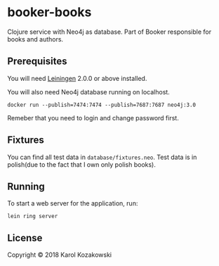 # booker-books

Clojure service with Neo4j as database. Part of Booker responsible for books and authors.

## Prerequisites

You will need [Leiningen][] 2.0.0 or above installed.

[leiningen]: https://github.com/technomancy/leiningen

You will also need Neo4j database running on localhost.

`docker run --publish=7474:7474 --publish=7687:7687 neo4j:3.0`

Remeber that you need to login and change password first.

## Fixtures
You can find all test data in `database/fixtures.neo`. Test data is in polish(due to the fact that I own only polish books).

## Running

To start a web server for the application, run:

    lein ring server

## License

Copyright © 2018 Karol Kozakowski
